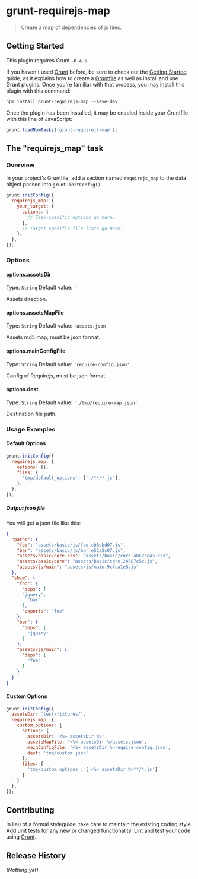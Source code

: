 # grunt-requirejs-map

> Create a map of dependencies of js files.

## Getting Started
This plugin requires Grunt `~0.4.5`

If you haven't used [Grunt](http://gruntjs.com/) before, be sure to check out the [Getting Started](http://gruntjs.com/getting-started) guide, as it explains how to create a [Gruntfile](http://gruntjs.com/sample-gruntfile) as well as install and use Grunt plugins. Once you're familiar with that process, you may install this plugin with this command:

```shell
npm install grunt-requirejs-map --save-dev
```

Once the plugin has been installed, it may be enabled inside your Gruntfile with this line of JavaScript:

```js
grunt.loadNpmTasks('grunt-requirejs-map');
```

## The "requirejs_map" task

### Overview
In your project's Gruntfile, add a section named `requirejs_map` to the data object passed into `grunt.initConfig()`.

```js
grunt.initConfig({
  requirejs_map: {
    your_target: {
      options: {
        // Task-specific options go here.
      },
      // Target-specific file lists go here.
    },
  },
});
```

### Options

#### options.assetsDir
Type: `String`
Default value: `''`

Assets direction.

#### options.assetsMapFile
Type: `String`
Default value: `'assets.json'`

Assets md5 map, must be json format.

#### options.mainConfigFile
Type: `String`
Default value: `'require-config.json'`

Config of Requirejs, must be json format.

#### options.dest
Type: `String`
Default value: `'./tmp/require-map.json'`

Destination file path.

### Usage Examples

#### Default Options

```js
grunt.initConfig({
  requirejs_map: {
    options: {},
    files: {
      'tmp/default_options': ['./**/*.js'],
    },
  },
});
```

##### Output json file

You will get a json file like this:
```json
{
  "paths": {
    "foo": "assets/basic/js/foo.cb6ebd07.js",
    "bar": "assets/basic/js/bar.e52a2c07.js",
    "assets/basic/core.css": "assets/basic/core.a0c2ce43.css",
    "assets/basic/core": "assets/basic/core.24587c5c.js",
    "assets/js/main": "assets/js/main.9cfca1e8.js"
  },
  "shim": {
    "foo": {
      "deps": [
      "jquery",
        "bar"
      ],
      "exports": "foo"
    },
    "bar": {
      "deps": [
        "jquery"
      ]
    },
    "assets/js/main": {
      "deps": [
        "foo"
      ]
    }
  }
}
```

#### Custom Options

```js
grunt.initConfig({
  assetsDir: 'test/fixtures/',
  requirejs_map: {
    custom_options: {
      options: {
        assetsDir: '<%= assetsDir %>',
        assetsMapFile: '<%= assetsDir %>assets.json',
        mainConfigFile: '<%= assetsDir %>require-config.json',
        dest: 'tmp/custom.json'
      },
      files: {
        'tmp/custom_options': ['<%= assetsDir %>**/*.js']
      }
    }
  },
});
```

## Contributing
In lieu of a formal styleguide, take care to maintain the existing coding style. Add unit tests for any new or changed functionality. Lint and test your code using [Grunt](http://gruntjs.com/).

## Release History
_(Nothing yet)_
